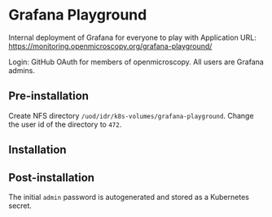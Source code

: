 # Grafana Playground

Internal deployment of Grafana for everyone to play with
Application URL: https://monitoring.openmicroscopy.org/grafana-playground/

Login: GitHub OAuth for members of openmicroscopy. All users are Grafana admins.


## Pre-installation

Create NFS directory `/uod/idr/k8s-volumes/grafana-playground`.
Change the user id of the directory to `472`.


## Installation



## Post-installation

The initial `admin` password is autogenerated and stored as a Kubernetes secret.
